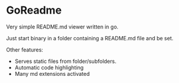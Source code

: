 # GoReadme

Very simple README.md viewer written in go.

Just start binary in a folder containing a README.md file and be set.

Other features:

* Serves static files from folder/subfolders.
* Automatic code highlighting
* Many md extensions activated

